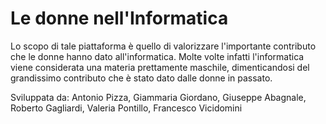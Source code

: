 # Le donne nell'Informatica
Lo scopo di tale piattaforma è quello di valorizzare l'importante contributo che le donne hanno dato all'informatica.
Molte volte infatti l'informatica viene considerata una materia prettamente maschile, dimenticandosi del grandissimo
contributo che è stato dato dalle donne in passato.


Sviluppata da:
Antonio Pizza, Giammaria Giordano, Giuseppe Abagnale, Roberto Gagliardi, Valeria Pontillo, Francesco Vicidomini
